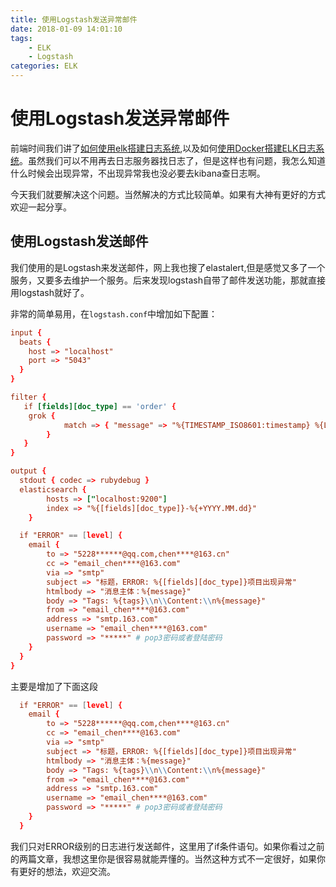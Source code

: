 ```yaml
---
title: 使用Logstash发送异常邮件
date: 2018-01-09 14:01:10
tags:
    - ELK
    - Logstash
categories: ELK
---
```


# 使用Logstash发送异常邮件

前端时间我们讲了[如何使用elk搭建日志系统](http://chenzhijun.top/2017/12/12/elasticsearch-logstash-kibana-part/),以及如何[使用Docker搭建ELK日志系统](http://chenzhijun.top/2017/12/27/elk-docker/)。虽然我们可以不用再去日志服务器找日志了，但是这样也有问题，我怎么知道什么时候会出现异常，不出现异常我也没必要去kibana查日志啊。

今天我们就要解决这个问题。当然解决的方式比较简单。如果有大神有更好的方式欢迎一起分享。

## 使用Logstash发送邮件

我们使用的是Logstash来发送邮件，网上我也搜了elastalert,但是感觉又多了一个服务，又要多去维护一个服务。后来发现logstash自带了邮件发送功能，那就直接用logstash就好了。

非常的简单易用，在`logstash.conf`中增加如下配置：

```conf
input {
  beats {
    host => "localhost"
    port => "5043"
  }
}

filter {
   if [fields][doc_type] == 'order' {
    grok {
			match => { "message" => "%{TIMESTAMP_ISO8601:timestamp} %{LOGLEVEL:level} %{JAVALOGMESSAGE:msg}" }
		}
   }
}

output {
  stdout { codec => rubydebug }
  elasticsearch {
        hosts => ["localhost:9200"]
        index => "%{[fields][doc_type]}-%{+YYYY.MM.dd}"
    }

  if "ERROR" == [level] {
    email {
        to => "5228******@qq.com,chen****@163.cn"
        cc => "email_chen****@163.com"
        via => "smtp"
        subject => "标题，ERROR: %{[fields][doc_type]}项目出现异常"
        htmlbody => "消息主体：%{message}"
        body => "Tags: %{tags}\\n\\Content:\\n%{message}"
        from => "email_chen****@163.com"
        address => "smtp.163.com"
        username => "email_chen****@163.com"
        password => "*****" # pop3密码或者登陆密码
    }
  }
}
```

主要是增加了下面这段

```conf
  if "ERROR" == [level] {
    email {
        to => "5228******@qq.com,chen****@163.cn"
        cc => "email_chen****@163.com"
        via => "smtp"
        subject => "标题，ERROR: %{[fields][doc_type]}项目出现异常"
        htmlbody => "消息主体：%{message}"
        body => "Tags: %{tags}\\n\\Content:\\n%{message}"
        from => "email_chen****@163.com"
        address => "smtp.163.com"
        username => "email_chen****@163.com"
        password => "*****" # pop3密码或者登陆密码
    }
  }
```

我们只对ERROR级别的日志进行发送邮件，这里用了if条件语句。如果你看过之前的两篇文章，我想这里你是很容易就能弄懂的。当然这种方式不一定很好，如果你有更好的想法，欢迎交流。

<!--

```conf
input {
  beats {
    host => "localhost"
    port => "5044"
  }
}

filter {
    grok {
			match => { "message" => "%{TIMESTAMP_ISO8601:timestamp} %{LOGLEVEL:level} %{JAVALOGMESSAGE:msg}" }
		}
}

output {
  stdout { codec => rubydebug }

  if "ERROR" == [level] or [message] =~ /xception/ {
    email {
        to => "xukai@ap-ec.cn,wangfei@ap-ec.cn,xiaoxq@ap-ec.cn,zhangchi@ap-ec.cn,shangxw@ap-ec.cn,guisw@ap-ec.cn,chenzj@ap-ec.cn"
        #to => "chenzj@ap-ec.cn"
        cc => "noreply_czj@163.com"
        via => "smtp"
        subject => "请注意项目可能出现异常,异常文件:%{source}"
        # htmlbody => "消息主体：%{message}"
        body => "日志信息:\n%{message}\n\n请在日志文件中查看详细信息,机器地址：%{[fields][server_ip]}。\n\n\n\n\n-----------------------------华丽的分割线---------------------\n这是系统发送邮件，请勿回复。\n如有需要请联系chenzhijun。chenzj@ap-ec.cn"
        from => "noreply_czj@163.com"
        address => "smtp.163.com"
        username => "noreply_czj@163.com"
        password => "noreplyczj123"
    }
    http {
        url => "https://oapi.dingtalk.com/robot/send?access_token=3f39f66edc27dbd5c8206183741c372ec459b653af0cd90841edffbbb872cf1b"
        content_type => "application/json"
        http_method => "post"
        message => '{"msgtype": "text","text": {"content": "%{message}"}}'
    }
  }
}
```

```yml
filebeat.prospectors:

# Each - is a prospector. Most options can be set at the prospector level, so
# you can use different prospectors for various configurations.
# Below are the prospector specific configurations.

- type: log

  # Change to true to enable this prospector configuration.
  enabled: true

  # Paths that should be crawled and fetched. Glob based paths.
  paths:
    - /home/cncsen/*/*.log
    #- /home/cncsen/customer/*/*.log
    #- /home/cncsen/contract/*.log
    #- c:\programdata\elasticsearch\logs\*
  multiline:
      pattern: ^\d{4}
      negate: true
      match: after
  fields:
    server_ip: 221

```
-->
